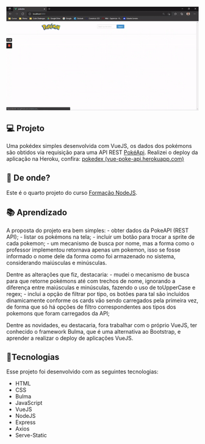 ![](https://github.com/caiohscruz/pokedex-vue-formacao-nodejs/blob/master/public/app.gif?raw=true)

## :computer: Projeto

Uma pokédex simples desenvolvida com VueJS, os dados dos pokémons são obtidos via requisição para uma API REST [PokéApi]([https://pokeapi.co](https://pokeapi.co/)/). Realizei o deploy da aplicação na Heroku, confira: [pokedex (vue-poke-api.herokuapp.com)](https://vue-poke-api.herokuapp.com/)

## :satellite: De onde?

Este é o quarto projeto do curso [Formação NodeJS](https://www.udemy.com/course/formacao-nodejs/).

## :books: Aprendizado

A proposta do projeto era bem simples:
\- obter dados da PokeAPI (REST API);
\- listar os pokémons na tela;
\- incluir um botão para trocar a sprite de cada pokemon;
\- um mecanismo de busca por nome, mas a forma como o professor implementou retornava apenas um pokemon, isso se fosse informado o nome dele da forma como foi armazenado no sistema, considerando maiúsculas e minúsculas.

Dentre as alterações que fiz, destacaria:
\- mudei o mecanismo de busca para que retorne pokémons até com trechos de nome, ignorando a diferença entre maiúsculas e minúsculas, fazendo o uso de toUpperCase e regex;
\- inclui a opção de filtrar por tipo, os botões para tal são incluídos dinamicamente conforme os cards vão sendo carregados pela primeira vez, de forma que só há opções de filtro correspondentes aos tipos dos pokemons que foram carregados da API;

Dentre as novidades, eu destacaria, fora trabalhar com o próprio VueJS, ter conhecido o framework Bulma, que é uma alternativa ao Bootstrap, e aprender a realizar o deploy de aplicações VueJS.

## :rocket:Tecnologias

Esse projeto foi desenvolvido com as seguintes tecnologias:

- HTML
- CSS
- Bulma
- JavaScript
- VueJS
- NodeJS
- Express
- Axios
- Serve-Static
